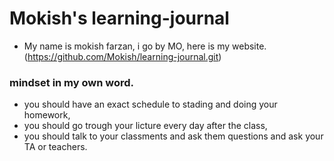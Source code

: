 # Mokish's learning-journal
- My name is mokish farzan, i go by MO, here is my website. (https://github.com/Mokish/learning-journal.git)

### mindset in my own word.
- you should have an exact schedule to stading and doing your homework,
- you should go trough your licture every day after the class,
- you should talk to your classments and ask them questions and ask your TA or teachers.


